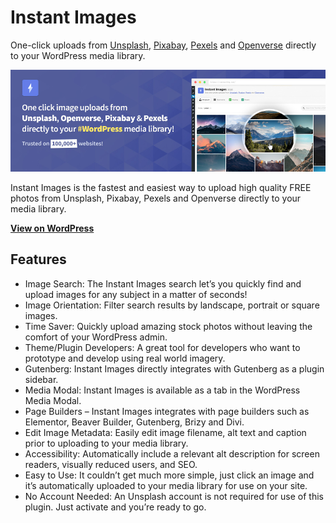 # Instant Images

One-click uploads from [Unsplash](https://unslash.com), [Pixabay](https://pixabay.com), [Pexels](https://pexels.com) and [Openverse](https://wordpress.org/openverse/) directly to your WordPress media library.

![Instant Images Banner](https://github.com/dcooney/instant-images/blob/main/.wordpress-org/banner-772x250.jpg?raw=true)

Instant Images is the fastest and easiest way to upload high quality FREE photos from Unsplash, Pixabay, Pexels and Openverse directly to your media library.

**[View on WordPress](https://wordpress.org/plugins/instant-images/)**

## Features

-  Image Search: The Instant Images search let’s you quickly find and upload images for any subject in a matter of seconds!
-  Image Orientation: Filter search results by landscape, portrait or square images.
-  Time Saver: Quickly upload amazing stock photos without leaving the comfort of your WordPress admin.
-  Theme/Plugin Developers: A great tool for developers who want to prototype and develop using real world imagery.
-  Gutenberg: Instant Images directly integrates with Gutenberg as a plugin sidebar.
-  Media Modal: Instant Images is available as a tab in the WordPress Media Modal.
-  Page Builders – Instant Images integrates with page builders such as Elementor, Beaver Builder, Gutenberg, Brizy and Divi.
-  Edit Image Metadata: Easily edit image filename, alt text and caption prior to uploading to your media library.
-  Accessibility: Automatically include a relevant alt description for screen readers, visually reduced users, and SEO.
-  Easy to Use: It couldn’t get much more simple, just click an image and it’s automatically uploaded to your media library for use on your site.
-  No Account Needed: An Unsplash account is not required for use of this plugin. Just activate and you’re ready to go.
